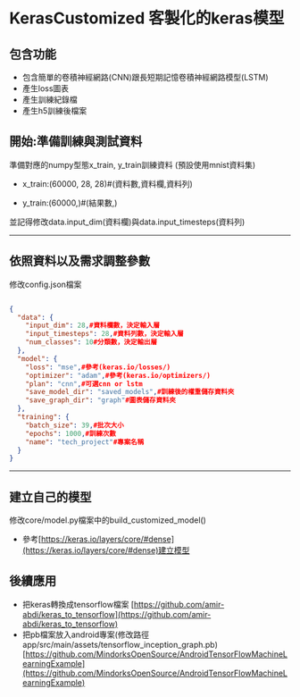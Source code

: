 # KerasCustomized 客製化的keras模型

## 包含功能
- 包含簡單的卷積神經網路(CNN)跟長短期記憶卷積神經網路模型(LSTM)
- 產生loss圖表
- 產生訓練紀錄檔
- 產生h5訓練後檔案

## 開始:準備訓練與測試資料
準備對應的numpy型態x_train, y_train訓練資料
(預設使用mnist資料集)

- x_train:(60000, 28, 28)#(資料數,資料欄,資料列)

- y_train:(60000,)#(結果數,)

並記得修改data.input_dim(資料欄)與data.input_timesteps(資料列)

------------------

## 依照資料以及需求調整參數
修改config.json檔案
```json

{
  "data": {
    "input_dim": 28,#資料欄數，決定輸入層
    "input_timesteps": 28,#資料列數，決定輸入層
    "num_classes": 10#分類數，決定輸出層
  },
  "model": {
    "loss": "mse",#參考(keras.io/losses/)
    "optimizer": "adam",#參考(keras.io/optimizers/)
    "plan": "cnn",#可選cnn or lstm
    "save_model_dir": "saved_models",#訓練後的權重儲存資料夾
    "save_graph_dir": "graph"#圖表儲存資料夾
  },
  "training": {
    "batch_size": 39,#批次大小
    "epochs": 1000,#訓練次數
    "name": "tech_project"#專案名稱
  }
}

```

------------------

## 建立自己的模型
修改core/model.py檔案中的build_customized_model()
- 參考[https://keras.io/layers/core/#dense](https://keras.io/layers/core/#dense)建立模型


## 後續應用
- 把keras轉換成tensorflow檔案
[https://github.com/amir-abdi/keras_to_tensorflow](https://github.com/amir-abdi/keras_to_tensorflow)
- 把pb檔案放入android專案(修改路徑app/src/main/assets/tensorflow_inception_graph.pb)
[https://github.com/MindorksOpenSource/AndroidTensorFlowMachineLearningExample](https://github.com/MindorksOpenSource/AndroidTensorFlowMachineLearningExample)